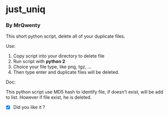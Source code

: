 just_uniq
==
### By MrQwenty

This short python script, delete all of your duplicate files.

Use:

1. Copy script into your directory to delete file
2. Run script with __python 2__
3. Choice your file type, like png, tgz, ...
4. Then type enter and duplicate files will be deleted.

Doc:

This python script use MD5 hash to identify file, if doesn't exist, will be add to list.
However if file exist, he is deleted.

- [x] Did you like it ?
